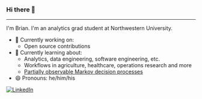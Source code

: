 ### Hi there 👋

---

I'm Brian. I'm an analytics grad student at Northwestern University. 

<!--
![Hiller Goodspeed artwork](https://github.com/brianrice2/brianrice2/blob/master/hehe2.gif "Hiller Goodspeed artwork")

(artwork by [Hiller Goodspeed](https://hillergoodspeed.com/), one of my favorites)
-->

- 🔭 Currently working on:
  - Open source contributions
- 🌱 Currently learning about:
  - Analytics, data engineering, software engineering, etc.
  - Workflows in agriculture, healthcare, operations research and more
  - [Partially observable Markov decision processes](https://en.wikipedia.org/wiki/Partially_observable_Markov_decision_process)
- 😄 Pronouns: he/him/his

<!-- Badges courtesy of https://github.com/terrytangyuan and https://shields.io/ -->

<p align="left">
	<a href="https://www.linkedin.com/in/brianrice3"><img src="https://img.shields.io/badge/LinkedIn--_.svg?style=flat-square&logo=linkedin&color=33bfff" alt="LinkedIn"></a>
</p>
